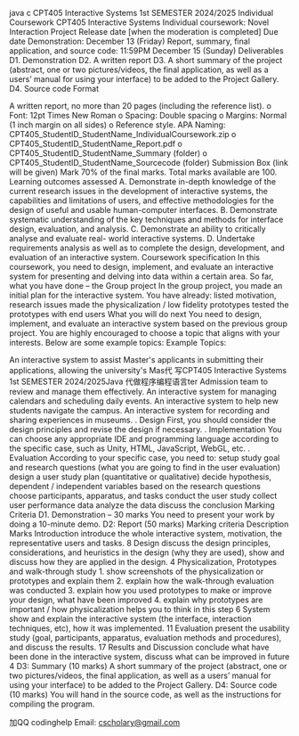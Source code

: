 java c CPT405 Interactive Systems 1st SEMESTER 2024/2025 Individual Coursework CPT405 Interactive Systems Individual coursework: Novel Interaction Project Release date [when the moderation is completed] Due date Demonstration: December 13 (Friday) Report, summary, final application, and source code: 11:59PM December 15 (Sunday) Deliverables D1. Demonstration D2. A written report D3. A short summary of the project (abstract, one or two pictures/videos, the final application, as well as a users’ manual for using your interface) to be added to the Project Gallery. D4. Source code Format

A written report, no more than 20 pages (including the reference list). o Font: 12pt Times New Roman o Spacing: Double spacing o Margins: Normal (1 inch margin on all sides) o Reference style. APA
Naming: CPT405_StudentID_StudentName_IndividualCoursework.zip o CPT405_StudentID_StudentName_Report.pdf o CPT405_StudentID_StudentName_Summary (folder) o CPT405_StudentID_StudentName_Sourcecode (folder) Submission Box (link will be given) Mark 70% of the final marks. Total marks available are 100. Learning outcomes assessed A. Demonstrate in-depth knowledge of the current research issues in the development of interactive systems, the capabilities and limitations of users, and effective methodologies for the design of useful and usable human-computer interfaces. B. Demonstrate systematic understanding of the key techniques and methods for interface design, evaluation, and analysis. C. Demonstrate an ability to critically analyse and evaluate real- world interactive systems. D. Undertake requirements analysis as well as to complete the design, development, and evaluation of an interactive system. Coursework specification In this coursework, you need to design, implement, and evaluate an interactive system for presenting and delving into data within a certain area. So far, what you have done – the Group project In the group project, you made an initial plan for the interactive system. You have already:
    listed   motivation,   research   issues
  made the   physicalization /   low fidelity   prototypes
  tested the   prototypes with   end   users
What you will do next You need to design, implement, and evaluate an interactive system based on the previous group project. You are highly encouraged to choose a topic that aligns with your interests. Below are some example topics: Example Topics:

An interactive system to assist Master's applicants in submitting their applications, allowing the university's Mas代 写CPT405 Interactive Systems 1st SEMESTER 2024/2025Java 代做程序编程语言ter Admission team to review and manage them effectively.
An interactive system for managing calendars and scheduling daily events.
An interactive system to help new students navigate the campus.
An interactive system for recording and sharing experiences in museums. . Design First, you should consider the design principles and revise the design if necessary. . Implementation You can choose any appropriate IDE and programming language according to the specific case, such as Unity, HTML, JavaScript, WebGL, etc. . Evaluation According to your specific case, you need to:
  setup study goal and research questions (what you   are   going   to   find   in   the   user   evaluation)
  design a   user   study   plan   (quantitative or qualitative)
  decide hypothesis, dependent / independent variables based   on   the    research   questions
  choose participants, apparatus, and tasks 
    conduct the user study 
  collect user performance data 
analyze the data
discuss the conclusion Marking Criteria D1. Demonstration – 30 marks You need to present your work by doing a 10-minute demo. D2: Report (50 marks) Marking criteria Description Marks Introduction introduce the whole interactive system, motivation, the representative users and tasks. 8 Design discuss the design principles, considerations, and heuristics in the design (why they are used), show and discuss how they are applied in the design. 4 Physicalization, Prototypes and walk-through study 1. show screenshots of the physicalization or prototypes and explain them 2. explain how the walk-through evaluation was conducted 3. explain how you used prototypes to make or improve your design, what have been improved 4. explain why prototypes are important / how physicalization helps you to think in this step 6 System show and explain the interactive system (the interface, interaction techniques, etc), how it was implemented. 11 Evaluation present the usability study (goal, participants, apparatus, evaluation methods and procedures), and discuss the results. 17 Results and Discussion conclude what have been done in the interactive system, discuss what can be improved in future 4 D3: Summary (10 marks) A short summary of the project (abstract, one or two pictures/videos, the final application, as well as a users’ manual for using your interface) to be added to the Project Gallery. D4: Source code (10 marks) You will hand in the source code, as well as the instructions for compiling the program.

   加QQ codinghelp Email: cscholary@gmail.com
